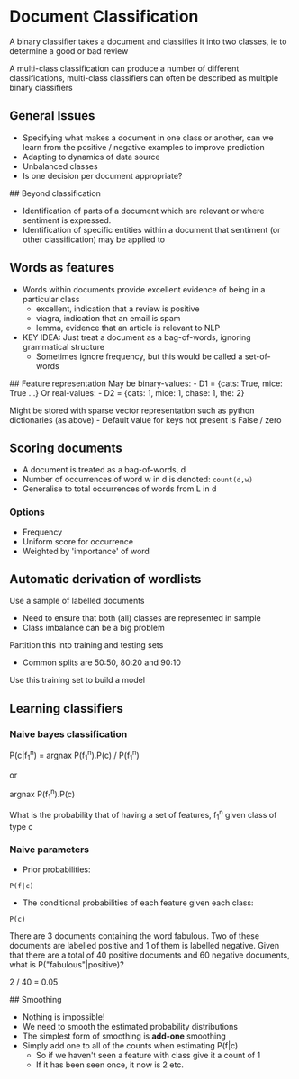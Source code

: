 # Document Classification

A binary classifier takes a document and classifies it into two classes,
ie to determine a good or bad review

A multi-class classification can produce a number of different classifications, multi-class classifiers
can often be described as multiple binary classifiers

## General Issues
- Specifying what makes a document in one class or another, 
can we learn from the positive / negative examples to improve prediction
- Adapting to dynamics of data source
- Unbalanced classes
- Is one decision per document appropriate?

## Beyond classification
- Identification of parts of a document which are relevant or where sentiment is expressed.
- Identification of specific entities within a document that sentiment (or other classification) may be applied to

## Words as features
- Words within documents provide excellent evidence of being in a particular class
    - excellent, indication that a review is positive
    - viagra, indication that an email is spam
    - lemma, evidence that an article is relevant to NLP
- KEY IDEA: Just treat a document as a bag-of-words, ignoring grammatical structure
    - Sometimes ignore frequency, but this would be called a set-of-words

## Feature representation
May be binary-values:
    - D1 = {cats: True, mice: True ...}
Or real-values:
    - D2 = {cats: 1, mice: 1, chase: 1, the: 2}
  
Might be stored with sparse vector representation such as python dictionaries (as above)
    - Default value for keys not present is False / zero

## Scoring documents
- A document is treated as a bag-of-words, d
- Number of occurrences of word w in d is denoted:
    `count(d,w)`
- Generalise to total occurrences of words from L in d

### Options
- Frequency
- Uniform score for occurrence
- Weighted by 'importance' of word


## Automatic derivation of wordlists
Use a sample of labelled documents
- Need to ensure that both (all) classes are represented in sample
- Class imbalance can be a big problem

Partition this into training and testing sets
- Common splits are 50:50, 80:20 and 90:10

Use this training set to build a model

## Learning classifiers
### Naive bayes classification
P(c|f<sub>1</sub><sup>n</sup>) = 
argnax P(f<sub>1</sub><sup>n</sup>).P(c) / P(f<sub>1</sub><sup>n</sup>)

or 

argnax P(f<sub>1</sub><sup>n</sup>).P(c)

What is the probability that of having a set of features, f<sub>1</sub><sup>n</sup> given class of type c

### Naive parameters
- Prior probabilities:
```
P(f|c)
```
- The conditional probabilities of each feature given each class:
```
P(c)
```

There are 3 documents containing the word fabulous. 
Two of these documents are labelled positive and 1 of them is labelled negative. 
Given that there are a total of 40 positive documents and 60 negative documents, 
what is P("fabulous"|positive)?

2 / 40 = 0.05

## Smoothing
- Nothing is impossible!
- We need to smooth the estimated probability distributions
- The simplest form of smoothing is **add-one** smoothing
- Simply add one to all of the counts when estimating P(f|c)
    - So if we haven't seen a feature with class give it a count of 1
    - If it has been seen once, it now is 2 etc.